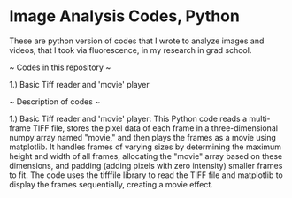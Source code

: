# Image Analysis Codes, Python
 These are python version of codes that I wrote to analyze images and videos, that I took via fluorescence, in my research in grad school.



 ~ Codes in this repository ~

 1.) Basic Tiff reader and 'movie' player





 ~ Description of codes ~

 1.) Basic Tiff reader and 'movie' player: This Python code reads a multi-frame TIFF file, stores the pixel data of each frame in a three-dimensional numpy array named "movie," and then plays the frames as a movie using matplotlib. It handles frames of varying sizes by determining the maximum height and width of all frames, allocating the "movie" array based on these dimensions, and padding (adding pixels with zero intensity) smaller frames to fit. The code uses the tifffile library to read the TIFF file and matplotlib to display the frames sequentially, creating a movie effect.
